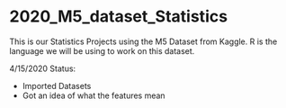 # 2020_M5_dataset_Statistics
This is our Statistics Projects using the M5 Dataset from Kaggle. R is the language we will be using to work on this dataset.

4/15/2020 Status:
- Imported Datasets
- Got an idea of what the features mean
